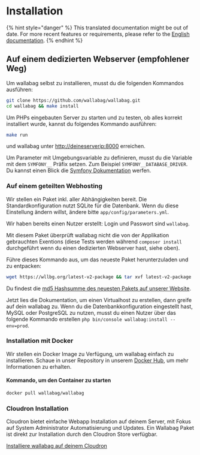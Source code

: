 # Installation

{% hint style="danger" %}
This translated documentation might be out of date. For more recent features or requirements, please refer to the [English documentation](https://doc.wallabag.org/en/).
{% endhint %}

## Auf einem dedizierten Webserver (empfohlener Weg)

Um wallabag selbst zu installieren, musst du die folgenden Kommandos
ausführen:

```bash
git clone https://github.com/wallabag/wallabag.git
cd wallabag && make install
```

Um PHPs eingebauten Server zu starten und zu testen, ob alles korrekt
installiert wurde, kannst du folgendes Kommando ausführen:

```bash
make run
```

und wallabag unter <http://deineserverip:8000> erreichen.

Um Parameter mit Umgebungsvariable zu definieren, musst du die Variable
mit dem `SYMFONY__` Präfix setzen. Zum Beispiel
`SYMFONY__DATABASE_DRIVER`. Du kannst einen Blick die [Symfony
Dokumentation](http://symfony.com/doc/current/cookbook/configuration/external_parameters.html)
werfen.

### Auf einem geteilten Webhosting

Wir stellen ein Paket inkl. aller Abhängigkeiten bereit. Die
Standardkonfiguration nutzt SQLite für die Datenbank. Wenn du diese
Einstellung ändern willst, ändere bitte `app/config/parameters.yml`.

Wir haben bereits einen Nutzer erstellt: Login und Passwort sind
`wallabag`.

Mit diesem Paket überprüft wallabag nicht die von der Applikation
gebrauchten Exentions (diese Tests werden während `composer install`
durchgeführt wenn du einen dedizierten Webserver hast, siehe oben).

Führe dieses Kommando aus, um das neueste Paket herunterzuladen und zu
entpacken:

```bash
wget https://wllbg.org/latest-v2-package && tar xvf latest-v2-package
```

Du findest die [md5 Hashsumme des neuesten Pakets auf unserer
Website](https://static.wallabag.org/releases/).

Jetzt lies die Dokumentation, um einen Virtualhost zu erstellen, dann
greife auf dein wallabag zu. Wenn du die Datenbankkonfiguration
eingestellt hast, MySQL oder PostgreSQL zu nutzen, musst du einen Nutzer
über das folgende Kommando erstellen
`php bin/console wallabag:install --env=prod`.

### Installation mit Docker

Wir stellen ein Docker Image zu Verfügung, um wallabag einfach zu
installieren. Schaue in unser Repository in unserem [Docker
Hub](https://hub.docker.com/r/wallabag/wallabag/), um mehr Informationen
zu erhalten.

#### Kommando, um den Container zu starten

```bash
docker pull wallabag/wallabag
```

### Cloudron Installation

Cloudron bietet einfache Webapp Installation auf deinem Server, mit
Fokus auf System Administrator Automatisierung und Updates. Ein Wallabag
Paket ist direkt zur Installation durch den Cloudron Store verfügbar.

[Installiere wallabag auf deinem
Cloudron](https://cloudron.io/store/org.wallabag.cloudronapp.html)
